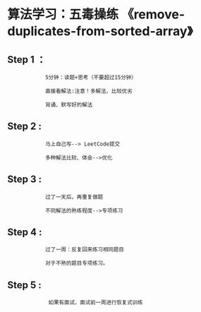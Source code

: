 

# 算法学习：五毒操练 《remove-duplicates-from-sorted-array》

## Step 1 ：

                5分钟：读题+思考（不要超过15分钟）
    
                直接看解法:注意！多解法，比较优劣
    
                背诵、默写好的解法

## Step 2 :

                马上自己写--> LeetCode提交
    
                多种解法比较、体会-->优化

## Step 3 :

                过了一天后，再重复做题
    
                不同解法的熟练程度-->专项练习

## Step 4 :

                过了一周：反复回来练习相同题目
    
                对于不熟的题目专项练习。

## Step 5 :

                 如果有面试，面试前一周进行恢复式训练 